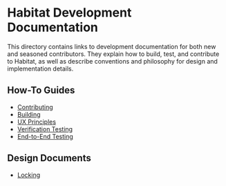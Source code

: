 # Habitat Development Documentation

This directory contains links to development documentation for both new and
seasoned contributors. They explain how to build, test, and contribute to
Habitat, as well as describe conventions and philosophy for design and
implementation details.

## How-To Guides

- [Contributing](../../CONTRIBUTING.md)
- [Building](../../BUILDING.md)
- [UX Principles](../../UX_PRINCIPLES.md)
- [Verification Testing](../../VERIFICATION_TESTING.md)
- [End-to-End Testing](../../END_TO_END_TESTING.md)

## Design Documents

- [Locking](./design_documents/locking.md)
